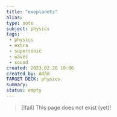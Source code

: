 ```yaml
---
title: "exoplanets"
alias: 
type: note
subject: physics
tags:
 - physics
 - extra
 - supersonic
 - waves
 - sound
created: 2023.02.26 10:06
created_by: Ádám
TARGET DECK: physics
summary: 
status: empty
---
```

> [!fail] This page does not exist (yet)!